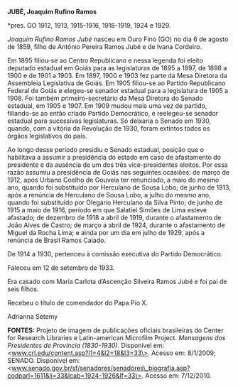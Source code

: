 **JUBÉ, Joaquim Rufino Ramos**

\*pres. GO 1912, 1913, 1915-1916, 1918-1919, 1924 e 1929.

*Joaquim Rufino Ramos Jubé* nasceu em Ouro Fino (GO) no dia 6 de agosto
de 1859, filho de Antônio Pereira Ramos Jubé e de Ivana Cordeiro.

Em 1895 filiou-se ao Centro Republicano e nessa legenda foi eleito
deputado estadual em Goiás para as legislaturas de 1895 a 1897, de 1898
a 1900 e de 1901 a 1903. Em 1897, 1900 e 1903 fez parte da Mesa Diretora
da Assembleia Legislativa de Goiás. Em 1905 filiou-se ao Partido
Republicano Federal de Goiás e elegeu-se senador estadual para a
legislatura de 1905 a 1908. Foi também primeiro-secretário da Mesa
Diretora do Senado estadual, em 1905 e 1907. Em 1909 mudou mais uma vez
de partido, filiando-se ao então criado Partido Democrático, e
reelegeu-se senador estadual para sucessivas legislaturas. Só deixaria o
Senado em 1930, quando, com a vitória da Revolução de 1930, foram
extintos todos os órgãos legislativos do país.

Ao longo desse período presidiu o Senado estadual, posição que o
habilitava a assumir a presidência do estado em caso de afastamento do
presidente e da ausência de um dos três vice-presidentes eleitos. Por
essa razão assumiu a presidência de Goiás nas seguintes ocasiões: de
março de 1912, após Urbano Coelho de Gouveia ter renunciado, a maio do
mesmo ano, quando foi substituído por Herculano de Sousa Lobo; de junho
de 1913, após a renúncia de Herculano de Sousa Lobo, a julho do mesmo
ano, quando foi substituído por Olegário Herculano da Silva Pinto; de
junho de 1915 a maio de 1916, período em que Salatiel Simões de Lima
esteve afastado; de dezembro de 1918 a abril de 1919, durante o
afastamento de João Alves de Castro; de março a abril de 1924, durante o
afastamento de Miguel da Rocha Lima; e ainda por um dia em julho de
1929, após a renúncia de Brasil Ramos Caiado.

De 1914 a 1930, pertenceu à comissão executiva do Partido Democrático.

Faleceu em 12 de setembro de 1933.

Era casado com Maria Carlota d’Ascenção Silveira Ramos Jubé e foi pai de
seis filhos.

Recebeu o título de comendador do Papa Pio X.

Adrianna Setemy

**FONTES:** Projeto de imagem de publicações oficiais brasileiras do
Center for Research Libraries e Latin-american Microfilm Project.
*Mensagens dos Presidentes de Província (1830-1930).* Disponível em:
\<www.crl.edu/content.asp?l1=4&l2=18&l3=33\>. Acesso em: 8/1/2009;
SENADO. Disponível em:
\<www.senado.gov.br/sf/senadores/senadores\_biografia.asp?codparl=1611&li=33&lcab=1924-1926&lf=33\>.
Acesso em: 7/12/2010.
